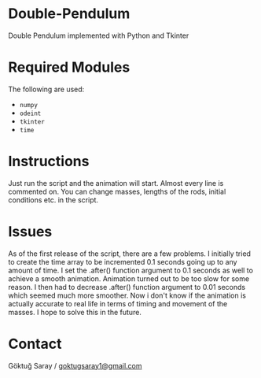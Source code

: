 # Double-Pendulum

Double Pendulum implemented with Python and Tkinter

# Required Modules

The following are used:

- `numpy`
- `odeint`
- `tkinter`
- `time`

# Instructions

Just run the script and the animation will start.
Almost every line is commented on. You can change masses, lengths of the rods, initial conditions etc. in the script.

# Issues

As of the first release of the script, there are a few problems. I initially tried to create the time array to be incremented 0.1 seconds going up to any amount of time.
I set the .after() function argument to 0.1 seconds as well to achieve a smooth animation. Animation turned out to be too slow for some reason.
I then had to decrease .after() function argument to 0.01 seconds which seemed much more smoother. 
Now i don't know if the animation is actually accurate to real life in terms of timing and movement of the masses. I hope to solve this in the future.

# Contact

Göktuğ Saray / goktugsaray1@gmail.com
